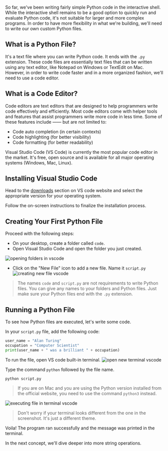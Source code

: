 So far, we've been writing fairly simple Python code in the interactive shell. While the interactive shell remains to be a good option to quickly run and evaluate Python code, it's not suitable for larger and more complex programs. In order to have more flexibility in what we're building, we'll need to write our own custom Python files.

## What is a Python File?

It's a text file where you can write Python code. It ends with the `.py` extension. These code files are essentially text files that can be written using any text editor, like Notepad on Windows or TextEdit on Mac. However, in order to write code faster and in a more organized fashion, we'll need to use a code editor.

## What is a Code Editor?

Code editors are text editors that are designed to help programmers write code effectively and efficiently. Most code editors come with helper tools and features that assist programmers write more code in less time. Some of these features include —— but are not limited to:

- Code auto completion (in certain contexts)
- Code highlighting (for better visibility)
- Code formatting (for better readability)

Visual Studio Code (VS Code) is currently the most popular code editor in the market. It's free, open source and is available for all major operating systems (Windows, Mac, Linux).

## Installing Visual Studio Code

Head to the [downloads](https://code.visualstudio.com/download) section on VS code website and select the appropriate version for your operating system.

Follow the on-screen instructions to finalize the installation process.

## Creating Your First Python File

Proceed with the following steps:
- On your desktop, create a folder called `code`.
- Open Visual Studio Code and open the folder you just created.

![opening folders in vscode](//images.ctfassets.net/nbtht4kjx2t0/6zRNC0WU8xstU0XYIXLOvv/a8abc3f2554ffa39ed0ace5b231890c4/opening_folders_in_vscode.png)
- Click on the "New File" icon to add a new file. Name it `script.py`
![creating new file vscode](//images.ctfassets.net/nbtht4kjx2t0/1qjfMQ4NHBF2d47rxmRZmT/035b0eacddc2f63c49fc17aae8e4e85e/creating_new_file_vscode.png)

> The names `code` and `script.py` are not requirements to write Python files. You can give any names to your folders and Python files. Just make sure your Python files end with the `.py` extension.

## Running a Python File

To see how Python files are executed, let's write some code.

In your `script.py` file, add the following code:

```python
user_name = "Alan Turing"
occupation = "Computer Scientist"
print(user_name + " was a brilliant " + occupation)
```

To run the file, open VS code built-in terminal.
![open new terminal vscode](//images.ctfassets.net/nbtht4kjx2t0/2yomc0cMU1rDf6MKGQFApg/e7940759d5d840ea7cfea0c588344c95/open_new_terminal_vscode.png)

Type the command `python` followed by the file name.

```shell
python script.py
```

> If you are on Mac and you are using the Python version installed from the official website, you need to use the command `python3` instead.

![executing file in terminal vscode](//images.ctfassets.net/nbtht4kjx2t0/62bBWr6UkNXxA5Yb1QLhAa/51e6fea09ba0e49259043cc083dc61b1/executing_file_in_terminal_vscode.png)

> Don't worry if your terminal looks different from the one in the screenshot. It's just a different theme.

Voila! The program ran successfully and the message was printed in the terminal.

In the next concept, we'll dive deeper into more string operations.

